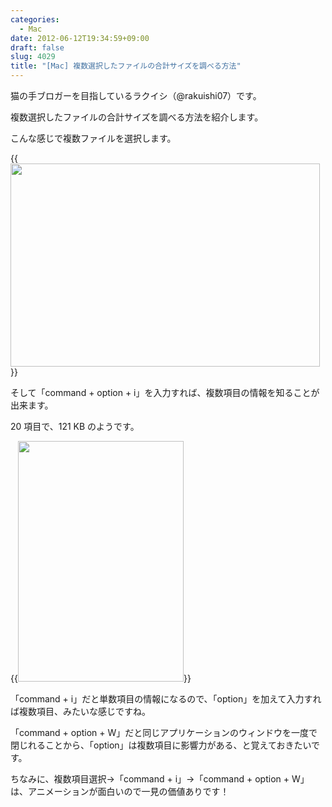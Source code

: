 ```yaml
---
categories:
  - Mac
date: 2012-06-12T19:34:59+09:00
draft: false
slug: 4029
title: "[Mac] 複数選択したファイルの合計サイズを調べる方法"
---
```


猫の手ブロガーを目指しているラクイシ（@rakuishi07）です。

複数選択したファイルの合計サイズを調べる方法を紹介します。

こんな感じで複数ファイルを選択します。

{{<img alt="" src="/images/2012/06/4029_1.png" width="495" height="325">}}

そして「command + option + i」を入力すれば、複数項目の情報を知ることが出来ます。

20 項目で、121 KB のようです。

{{<img alt="" src="/images/2012/06/4029_2.png" width="265" height="385">}}

「command + i」だと単数項目の情報になるので、「option」を加えて入力すれば複数項目、みたいな感じですね。

「command + option + W」だと同じアプリケーションのウィンドウを一度で閉じれることから、「option」は複数項目に影響力がある、と覚えておきたいです。

ちなみに、複数項目選択→「command + i」→「command + option + W」は、アニメーションが面白いので一見の価値ありです！
